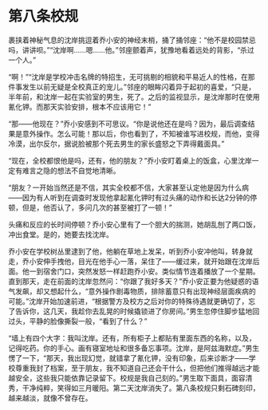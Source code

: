 # 第八条校规

裹挟着神秘气息的沈岸挑逗着乔小安的神经末梢，捅了捅邻座：“他不是校园禁忌吗，讲讲呗。”“沈岸啊……嗯……他。”邻座颤着声，犹豫地看着远处的背影，“杀过一个人。” 

“啊！”“沈岸是学校冲击名牌的特招生，无可挑剔的相貌和平易近人的性格，在那件事发生以前无疑是全校真正的宠儿。”邻座的眼眸闪着异于起初的喜爱，“只是，半年前，和沈岸一起在实验室的男生，死了。之后的监视显示，是沈岸那时在使用氰化钾。而那天实验安排，根本不应该用它！” 

“那——他现在？”乔小安感到不可思议。“你是说他还在是吗？因为，最后调查结果是意外操作。怎么可能！那以后，你也看到了，不知被谁写进校规，而他，变得冷漠，出尔反尔，据说脸被那个死去男生的家长盛怒之下弄得戴面具。” 

“现在，全校都恨他是吗，还有，他的朋友？”乔小安盯着桌上的饭盒，心里沈岸一定有难言之隐的想法不自觉地清晰。 

“朋友？一开始当然还是不信，其实全校都不信，大家甚至认定他是因为什么病——因为有人听到在调查时发现他拿起氰化钾时有过头痛的动作和长达2分钟的停顿，但是，他否认了，多问几次的甚至被打了一顿！” 

头痛和反应的长时间停顿？乔小安心里有了一个胆大的揣测，她胡乱刨了两口饭，冲出食堂。是的，她要去找沈岸。 

乔小安在学校树丛里逮到了他，他躺在草地上发呆，听到乔小安冲他叫，转身就走，乔小安伸手拽他，目光在他手心一落，呆住了——缓过来，就开始跟在沈岸后面。他一到宿舍门口，突然发怒一样赶跑乔小安。类似情节连着播放了一个星期。直到那天，走在前面的沈岸忽然问：“你跟了我好多天？”乔小安正要为他疑惑的语气发飙，却又想起什么，“意外操作剧毒物质，排除蓄意只有出现神经层面疾病的可能。”沈岸开始加速前进，“根据警方及校方之后对你的特殊待遇就更确切了，忘了告诉你，这几天，我趁你去乱晃的时候撬锁进了你房间。”男生忽停住脚步猛地回过头，平静的脸像撕裂一般，“看到了什么？” 

“墙上有四个大字：我叫沈岸。还有，所有柜子上都贴有里面东西的名称，以及，记得吃药。你的手心。画有寝室地址和很多备忘事项。沈岸，是阿兹海默症。”男生愣了一下，“那天，我出现幻觉，就错拿了氰化钾，没有印象，后来诊断才——学校尊重我封了档案，至于朋友，我不知道自己还会干什么，但把他们推得越远才能越安全，这些我只能依靠记录留下。校规是我自己刻的。”男生取下面具，面容清秀，干净纯粹，笑得如三月暖阳。第二天沈岸消失了。第八条校规只剩石碑刻印，越来越淡，就像不曾存在。